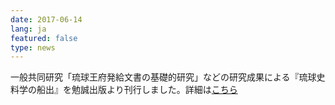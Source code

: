 ```yaml
---
date: 2017-06-14
lang: ja
featured: false
type: news
---
```

一般共同研究「琉球王府発給文書の基礎的研究」などの研究成果による『琉球史料学の船出』を勉誠出版より刊行しました。詳細は<a href="http://bensei.jp/index.php?main_page=product_book_info&amp;cPath=9_14_38&amp;products_id=100752" target="_blank">こちら</a>
